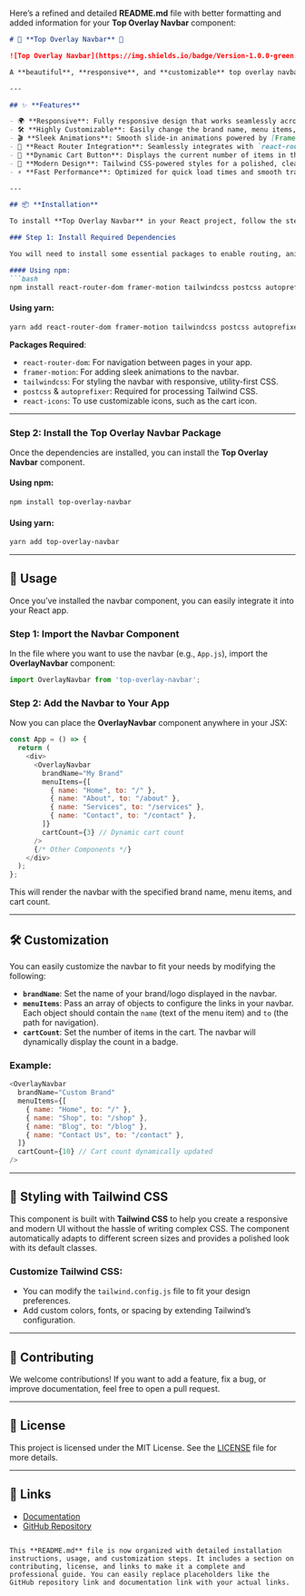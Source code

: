 Here’s a refined and detailed **README.md** file with better formatting and added information for your **Top Overlay Navbar** component:

```markdown
# 🌟 **Top Overlay Navbar** 🌟

![Top Overlay Navbar](https://img.shields.io/badge/Version-1.0.0-green.svg) ![License](https://img.shields.io/badge/License-MIT-blue.svg)

A **beautiful**, **responsive**, and **customizable** top overlay navbar component for **React** applications. Perfect for building sleek and modern navigation systems with smooth animations. 🚀

---

## ✨ **Features**

- 🌍 **Responsive**: Fully responsive design that works seamlessly across all screen sizes and devices.
- 🛠 **Highly Customizable**: Easily change the brand name, menu items, and cart button style.
- 🎬 **Sleek Animations**: Smooth slide-in animations powered by [Framer Motion](https://www.framer.com/motion/).
- 🔗 **React Router Integration**: Seamlessly integrates with `react-router` for effortless page navigation.
- 🛒 **Dynamic Cart Button**: Displays the current number of items in the cart with a customizable badge.
- 🌈 **Modern Design**: Tailwind CSS-powered styles for a polished, clean, and modern look.
- ⚡ **Fast Performance**: Optimized for quick load times and smooth transitions.

---

## 📦 **Installation**

To install **Top Overlay Navbar** in your React project, follow the steps below:

### Step 1: Install Required Dependencies

You will need to install some essential packages to enable routing, animations, and styling.

#### Using npm:
```bash
npm install react-router-dom framer-motion tailwindcss postcss autoprefixer react-icons
```

#### Using yarn:
```bash
yarn add react-router-dom framer-motion tailwindcss postcss autoprefixer react-icons
```

**Packages Required**:
- `react-router-dom`: For navigation between pages in your app.
- `framer-motion`: For adding sleek animations to the navbar.
- `tailwindcss`: For styling the navbar with responsive, utility-first CSS.
- `postcss` & `autoprefixer`: Required for processing Tailwind CSS.
- `react-icons`: To use customizable icons, such as the cart icon.

---

### Step 2: Install the Top Overlay Navbar Package

Once the dependencies are installed, you can install the **Top Overlay Navbar** component.

#### Using npm:
```bash
npm install top-overlay-navbar
```

#### Using yarn:
```bash
yarn add top-overlay-navbar
```

---

## 🧩 **Usage**

Once you’ve installed the navbar component, you can easily integrate it into your React app.

### Step 1: Import the Navbar Component

In the file where you want to use the navbar (e.g., `App.js`), import the **OverlayNavbar** component:

```javascript
import OverlayNavbar from 'top-overlay-navbar';
```

### Step 2: Add the Navbar to Your App

Now you can place the **OverlayNavbar** component anywhere in your JSX:

```javascript
const App = () => {
  return (
    <div>
      <OverlayNavbar
        brandName="My Brand"
        menuItems={[
          { name: "Home", to: "/" },
          { name: "About", to: "/about" },
          { name: "Services", to: "/services" },
          { name: "Contact", to: "/contact" },
        ]}
        cartCount={3} // Dynamic cart count
      />
      {/* Other Components */}
    </div>
  );
};
```

This will render the navbar with the specified brand name, menu items, and cart count.

---

## 🛠 **Customization**

You can easily customize the navbar to fit your needs by modifying the following:

- **`brandName`**: Set the name of your brand/logo displayed in the navbar.
- **`menuItems`**: Pass an array of objects to configure the links in your navbar. Each object should contain the `name` (text of the menu item) and `to` (the path for navigation).
- **`cartCount`**: Set the number of items in the cart. The navbar will dynamically display the count in a badge.

### Example:

```javascript
<OverlayNavbar
  brandName="Custom Brand"
  menuItems={[
    { name: "Home", to: "/" },
    { name: "Shop", to: "/shop" },
    { name: "Blog", to: "/blog" },
    { name: "Contact Us", to: "/contact" },
  ]}
  cartCount={10} // Cart count dynamically updated
/>
```

---

## 🎨 **Styling with Tailwind CSS**

This component is built with **Tailwind CSS** to help you create a responsive and modern UI without the hassle of writing complex CSS. The component automatically adapts to different screen sizes and provides a polished look with its default classes.

### Customize Tailwind CSS:

- You can modify the `tailwind.config.js` file to fit your design preferences.
- Add custom colors, fonts, or spacing by extending Tailwind’s configuration.

---

## 🚀 **Contributing**

We welcome contributions! If you want to add a feature, fix a bug, or improve documentation, feel free to open a pull request.

---

## 📜 **License**

This project is licensed under the MIT License. See the [LICENSE](./LICENSE) file for more details.

---

## 🔗 **Links**

- [Documentation](#)
- [GitHub Repository](https://github.com/RitikWeb22/top-overlay-navbar.git)
```

This **README.md** file is now organized with detailed installation instructions, usage, and customization steps. It includes a section on contributing, license, and links to make it a complete and professional guide. You can easily replace placeholders like the GitHub repository link and documentation link with your actual links.
